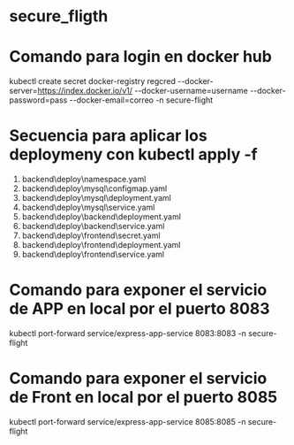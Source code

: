 # secure_fligth

# Comando para login en docker hub
kubectl create secret docker-registry regcred --docker-server=https://index.docker.io/v1/ --docker-username=username --docker-password=pass --docker-email=correo -n secure-flight

# Secuencia para aplicar los deploymeny con kubectl apply -f <path deployment>
1. backend\deploy\namespace.yaml
2. backend\deploy\mysql\configmap.yaml
3. backend\deploy\mysql\deployment.yaml
4. backend\deploy\mysql\service.yaml
5. backend\deploy\backend\deployment.yaml
6. backend\deploy\backend\service.yaml
7. backend\deploy\frontend\secret.yaml
8. backend\deploy\frontend\deployment.yaml
9. backend\deploy\frontend\service.yaml

# Comando para exponer el servicio de APP en local por el puerto 8083
kubectl port-forward service/express-app-service 8083:8083 -n secure-flight

# Comando para exponer el servicio de Front en local por el puerto 8085
kubectl port-forward service/express-app-service 8085:8085 -n secure-flight